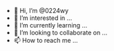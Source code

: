 - 👋 Hi, I’m @0224wy
- 👀 I’m interested in ...
- 🌱 I’m currently learning ...
- 💞️ I’m looking to collaborate on ...
- 📫 How to reach me ...

<!---
0224wy/0224wy is a ✨ special ✨ repository because its `README.md` (this file) appears on your GitHub profile.
You can click the Preview link to take a look at your changes.
--->
